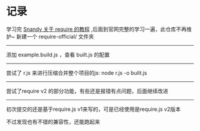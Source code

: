 记录
======

学习完 [Snandy 关于 require 的教程](http://www.cnblogs.com/snandy/category/360589.html) ,后面到官网完整的学习一遍，此仓库不再维护~ 新建一个 require-official/ 文件夹

- - -

添加 example.build.js ，查看 built.js 的配置

- - -

尝试了 r.js 来进行压缩合并整个项目的js: node r.js -o bulit.js

- - -

尝试了require v2 的部分功能，有些还是报错有点问题，后面继续改进

- - -

初次提交的还是基于require.js v1来写的，可是已经使用是require.js v2版本

不过发现也有不错的兼容性，还能跑起来
